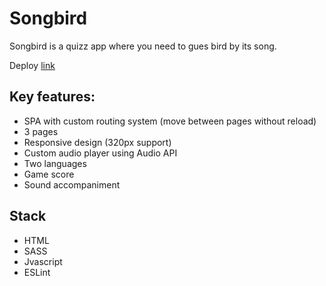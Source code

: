 # Songbird

Songbird is a quizz app where you need to gues bird by its song.

Deploy [link](https://rolling-scopes-school.github.io/denismezhenin-JSFE2022Q3/songbird/)

## Key features:
- SPA with custom routing system (move between pages without reload)
- 3 pages
- Responsive design (320px support)
- Custom audio player using Audio API
- Two languages 
- Game score
- Sound accompaniment

## Stack
- HTML
- SASS
- Jvascript
- ESLint
